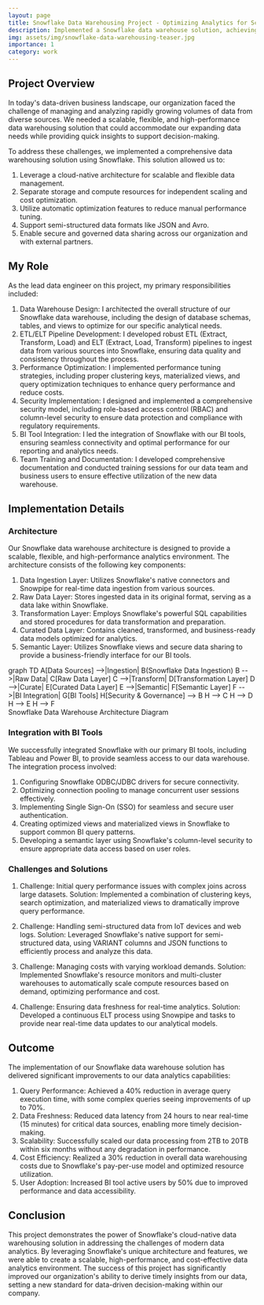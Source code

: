 ```yaml
---
layout: page
title: Snowflake Data Warehousing Project - Optimizing Analytics for Scale
description: Implemented a Snowflake data warehouse solution, achieving a 40% reduction in query times and enabling real-time analytics across diverse data sources for a rapidly growing e-commerce company.
img: assets/img/snowflake-data-warehousing-teaser.jpg
importance: 1
category: work
---
```


## Project Overview

In today's data-driven business landscape, our organization faced the challenge of managing and analyzing rapidly growing volumes of data from diverse sources. We needed a scalable, flexible, and high-performance data warehousing solution that could accommodate our expanding data needs while providing quick insights to support decision-making.

To address these challenges, we implemented a comprehensive data warehousing solution using Snowflake. This solution allowed us to:

1. Leverage a cloud-native architecture for scalable and flexible data management.
2. Separate storage and compute resources for independent scaling and cost optimization.
3. Utilize automatic optimization features to reduce manual performance tuning.
4. Support semi-structured data formats like JSON and Avro.
5. Enable secure and governed data sharing across our organization and with external partners.

## My Role

As the lead data engineer on this project, my primary responsibilities included:

1. Data Warehouse Design: I architected the overall structure of our Snowflake data warehouse, including the design of database schemas, tables, and views to optimize for our specific analytical needs.
2. ETL/ELT Pipeline Development: I developed robust ETL (Extract, Transform, Load) and ELT (Extract, Load, Transform) pipelines to ingest data from various sources into Snowflake, ensuring data quality and consistency throughout the process.
3. Performance Optimization: I implemented performance tuning strategies, including proper clustering keys, materialized views, and query optimization techniques to enhance query performance and reduce costs.
4. Security Implementation: I designed and implemented a comprehensive security model, including role-based access control (RBAC) and column-level security to ensure data protection and compliance with regulatory requirements.
5. BI Tool Integration: I led the integration of Snowflake with our BI tools, ensuring seamless connectivity and optimal performance for our reporting and analytics needs.
6. Team Training and Documentation: I developed comprehensive documentation and conducted training sessions for our data team and business users to ensure effective utilization of the new data warehouse.

## Implementation Details

### Architecture

Our Snowflake data warehouse architecture is designed to provide a scalable, flexible, and high-performance analytics environment. The architecture consists of the following key components:

1. Data Ingestion Layer: Utilizes Snowflake's native connectors and Snowpipe for real-time data ingestion from various sources.
2. Raw Data Layer: Stores ingested data in its original format, serving as a data lake within Snowflake.
3. Transformation Layer: Employs Snowflake's powerful SQL capabilities and stored procedures for data transformation and preparation.
4. Curated Data Layer: Contains cleaned, transformed, and business-ready data models optimized for analytics.
5. Semantic Layer: Utilizes Snowflake views and secure data sharing to provide a business-friendly interface for our BI tools.

<div class="row mt-3">
    <div class="col-sm mt-3 mt-md-0">
        <div class="mermaid">
        graph TD
            A[Data Sources] -->|Ingestion| B(Snowflake Data Ingestion)
            B -->|Raw Data| C[Raw Data Layer]
            C -->|Transform| D[Transformation Layer]
            D -->|Curate| E[Curated Data Layer]
            E -->|Semantic| F[Semantic Layer]
            F -->|BI Integration| G[BI Tools]
            H[Security & Governance] --> B
            H --> C
            H --> D
            H --> E
            H --> F
        </div>
    </div>
</div>
<div class="caption">
    Snowflake Data Warehouse Architecture Diagram
</div>

### Integration with BI Tools

We successfully integrated Snowflake with our primary BI tools, including Tableau and Power BI, to provide seamless access to our data warehouse. The integration process involved:

1. Configuring Snowflake ODBC/JDBC drivers for secure connectivity.
2. Optimizing connection pooling to manage concurrent user sessions effectively.
3. Implementing Single Sign-On (SSO) for seamless and secure user authentication.
4. Creating optimized views and materialized views in Snowflake to support common BI query patterns.
5. Developing a semantic layer using Snowflake's column-level security to ensure appropriate data access based on user roles.

### Challenges and Solutions

1. Challenge: Initial query performance issues with complex joins across large datasets.
   Solution: Implemented a combination of clustering keys, search optimization, and materialized views to dramatically improve query performance.

2. Challenge: Handling semi-structured data from IoT devices and web logs.
   Solution: Leveraged Snowflake's native support for semi-structured data, using VARIANT columns and JSON functions to efficiently process and analyze this data.

3. Challenge: Managing costs with varying workload demands.
   Solution: Implemented Snowflake's resource monitors and multi-cluster warehouses to automatically scale compute resources based on demand, optimizing performance and cost.

4. Challenge: Ensuring data freshness for real-time analytics.
   Solution: Developed a continuous ELT process using Snowpipe and tasks to provide near real-time data updates to our analytical models.

## Outcome

The implementation of our Snowflake data warehouse solution has delivered significant improvements to our data analytics capabilities:

1. Query Performance: Achieved a 40% reduction in average query execution time, with some complex queries seeing improvements of up to 70%.
2. Data Freshness: Reduced data latency from 24 hours to near real-time (15 minutes) for critical data sources, enabling more timely decision-making.
3. Scalability: Successfully scaled our data processing from 2TB to 20TB within six months without any degradation in performance.
4. Cost Efficiency: Realized a 30% reduction in overall data warehousing costs due to Snowflake's pay-per-use model and optimized resource utilization.
5. User Adoption: Increased BI tool active users by 50% due to improved performance and data accessibility.

<div class="row mt-3">
    <div class="col-sm mt-3 mt-md-0">
        <canvas id="performance-chart"></canvas>
    </div>
</div>

<script src="https://cdn.jsdelivr.net/npm/chart.js"></script>
<script src="{{ '/assets/js/snowflake-project/chart.js' | relative_url }}"></script>

## Conclusion

This project demonstrates the power of Snowflake's cloud-native data warehousing solution in addressing the challenges of modern data analytics. By leveraging Snowflake's unique architecture and features, we were able to create a scalable, high-performance, and cost-effective data analytics environment. The success of this project has significantly improved our organization's ability to derive timely insights from our data, setting a new standard for data-driven decision-making within our company.

<div class="row mt-3">
    <div class="col-sm mt-3 mt-md-0">
        <canvas id="performance-chart"></canvas>
    </div>
</div>

<script src="https://cdn.jsdelivr.net/npm/chart.js"></script>
<script src="{{ '/assets/js/snowflake-project/chart.js' | relative_url }}"></script>
<script src="https://cdnjs.cloudflare.com/ajax/libs/mermaid/8.13.10/mermaid.min.js"></script>